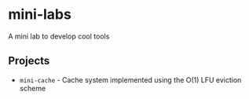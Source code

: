 # mini-labs
A mini lab to develop cool tools

## Projects
* `mini-cache` - Cache system implemented using the O(1) LFU eviction scheme
